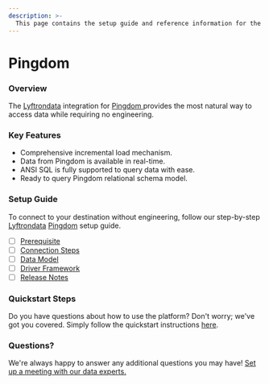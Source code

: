 ```yaml
---
description: >-
  This page contains the setup guide and reference information for the Pingdom source connector.
---
```


# Pingdom

### Overview

The [Lyftrondata](https://www.lyftrondata.com/) integration for [Pingdom](https://www.lyftrondata.com/integration/pingdom/)[ ](https://www.lyftrondata.com/integration/pingdom/)provides the most natural way to access data while requiring no engineering.

### Key Features

* Comprehensive incremental load mechanism.
* Data from Pingdom is available in real-time.&#x20;
* ANSI SQL is fully supported to query data with ease.
* Ready to query Pingdom relational schema model.

### Setup Guide

To connect to your destination without engineering, follow our step-by-step [Lyftrondata](https://www.lyftrondata.com/)  [Pingdom](https://www.lyftrondata.com/integration/pingdom/) setup guide.

* [ ] [Prerequisite](../../finance-analytics/pingdom/prerequisite.md)
* [ ] [Connection Steps](../../finance-analytics/pingdom/connection-steps.md)
* [ ] [Data Model](../../finance-analytics/pingdom/data-model/)
* [ ] [Driver Framework](../../finance-analytics/pingdom/driver-framework/)
* [ ] [Release Notes](../../finance-analytics/pingdom/release-notes.md)

### Quickstart Steps

Do you have questions about how to use the platform? Don't worry; we've got you covered. Simply follow the quickstart instructions [here](../../../quickstart-steps.md).

### Questions? <a href="#questions" id="questions"></a>

We're always happy to answer any additional questions you may have! [Set up a meeting with our data experts.](https://www.lyftrondata.com/book-a-meeting/)

